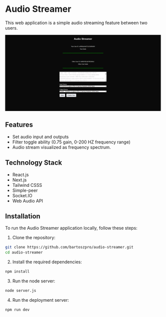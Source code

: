 # Audio Streamer

This web application is a simple audio streaming feature between two users.

<img src="./src/app/audiostreamerimg.png">

## Features

- Set audio input and outputs
- Filter toggle ability (0.75 gain, 0-200 HZ frequency range)
- Audio stream visualized as frequency spectrum.

## Technology Stack

- React.js
- Next.js
- Tailwind CSSS
- Simple-peer
- Socket.IO
- Web Audio API

## Installation

To run the Audio Streamer application locally, follow these steps:

1. Clone the repository:

```bash
git clone https://github.com/bartoszpro/audio-streamer.git
cd audio-streamer
```

2. Install the required dependencies:

```bash
npm install
```

3. Run the node server:

```bash
node server.js
```

4. Run the deployment server:

```bash
npm run dev
```
